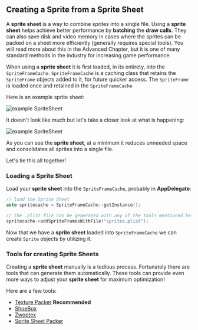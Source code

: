 ## Creating a Sprite from a Sprite Sheet
A __sprite sheet__ is a way to combine sprites into a single file. Using a
__sprite sheet__ helps achieve better performance by __batching__ the
__draw calls__. They can also save disk and video memory in cases where the
sprites can be packed on a sheet more efficiently (generally requires special tools).
You will read more about this in the Advanced Chapter, but it is one of many
standard methods in the industry for increasing game performance.

When using a __sprite sheet__ it is first loaded, in its entirety, into the
`SpriteFrameCache`. `SpriteFrameCache` is a caching class that retains the `SpriteFrame`
objects added to it, for future quicker access. The `SpriteFrame` is loaded
once and retained in the `SpriteFrameCache`

Here is an example sprite sheet:

![](sprites-img/3_1.png "example SpriteSheet")

It doesn't look like much but let's take a closer look at what is happening:

![](sprites-img/spritesheet.png "example SpriteSheet")

As you can see the __sprite sheet__, at a minimum it reduces unneeded space and
consolidates all sprites into a single file.

Let's tie this all together!

### Loading a Sprite Sheet
Load your __sprite sheet__ into the `SpriteFrameCache`, probably in __AppDelegate__:

```cpp
// load the Sprite Sheet
auto spritecache = SpriteFrameCache::getInstance();

// the .plist file can be generated with any of the tools mentioned below
spritecache->addSpriteFramesWithFile("sprites.plist");
```

Now that we have a __sprite sheet__ loaded into `SpriteFrameCache` we can create
`Sprite` objects by utilizing it.

### Tools for creating Sprite Sheets
Creating a __sprite sheet__ manually is a tedious process. Fortunately there are
tools that can generate them automatically. These tools can provide even more
ways to adjust your __sprite sheet__ for maximum optimization!

Here are a few tools:
* [Texture Packer](https://www.codeandweb.com/texturepacker) **Recommended**
* [ShoeBox](//renderhjs.net/shoebox/)
* [Zwoptex](https://www.zwopple.com/zwoptex/)
* [Sprite Sheet Packer](//amakaseev.github.io/sprite-sheet-packer/)
